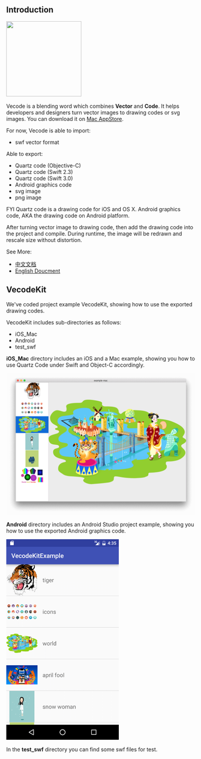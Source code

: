 ## Introduction

<image src="./images/vecode_icon.png" width="200" height="200"/>

Vecode is a blending word which combines <b>Vector</b> and <b>Code</b>. It helps developers and designers turn vector images to drawing codes or svg images. You can download it on [Mac AppStore](https://itunes.apple.com/WebObjects/MZStore.woa/wa/viewSoftware?id=1084265083&mt=12).

For now, Vecode is able to import:

* swf vector format

Able to export:

* Quartz code (Objective-C)
* Quartz code (Swift 2.3)
* Quartz code (Swift 3.0)
* Android graphics code
* svg image
* png image

FYI Quartz code is a drawing code for iOS and OS X. Android graphics code, AKA the drawing code on Android platform. 

After turning vector image to drawing code, then add the drawing code into the project and compile. During runtime, the image will be redrawn and rescale size without distortion.

See More:

* [中文文档](http://dumbduck.github.io/VecodeKit/cn/home.html)
* [English Doucment](http://dumbduck.github.io/VecodeKit/en/home.html)

## VecodeKit
We've coded project example VecodeKit, showing how to use the exported drawing codes.

VecodeKit includes sub-directories as follows:

* iOS_Mac
* Android
* test_swf

<a id="mac_example_anchor"></a>
<b>iOS_Mac</b> directory includes an iOS and a Mac example, showing you how to use Quartz Code under Swift and Object-C accordingly.

<img src="./images/example_mac.png" width="600"></td>

<a id="android_example_anchor"></a>
<b>Android</b> directory includes an Android Studio project example, showing you how to use the exported Android graphics code.

<img src="./images/example_android.png" width="300"></td>

In the <b>test_swf</b> directory you can find some swf files for test.

